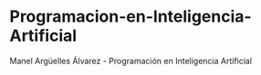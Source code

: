 # Programacion-en-Inteligencia-Artificial
Manel Argüelles Álvarez - Programación en Inteligencia Artificial
